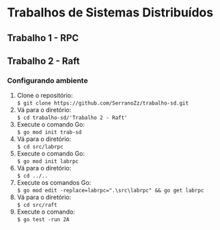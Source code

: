 ﻿# Trabalhos de Sistemas Distribuídos
## Trabalho 1 - RPC

## Trabalho 2 - Raft
### Configurando ambiente
1. Clone o repositório: <br/>
`$ git clone https://github.com/SerranoZz/trabalho-sd.git`
2. Vá para o diretório: <br/>
`$ cd trabalho-sd/'Trabalho 2 - Raft'`
3. Execute o comando Go: <br/>
`$ go mod init trab-sd`
4. Vá para o diretório: <br/>
`$ cd src/labrpc`
5. Execute o comando Go: <br/>
`$ go mod init labrpc`
6. Vá para o diretório: <br/>
`$ cd ../..`
7. Execute os comandos Go: <br/>
`$ go mod edit -replace=labrpc=".\src\labrpc" && go get labrpc`
8. Vá para o diretório: <br/>
`$ cd src/raft`
9. Execute o comando: <br/>
`$ go test -run 2A`
